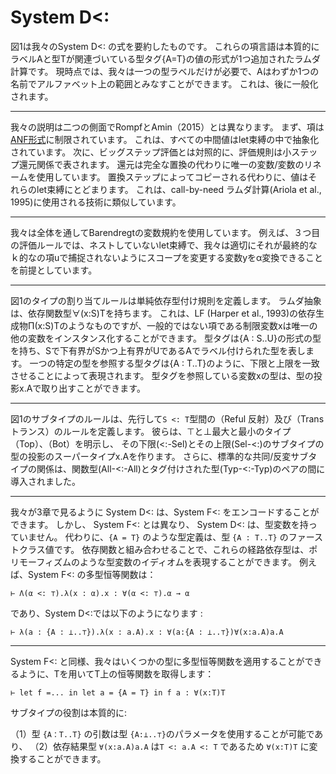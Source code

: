 # System D<:

図1は我々のSystem D<: の式を要約したものです。
これらの項言語は本質的にラベルAと型Tが関連づいている型タグ{A=T}の値の形式が1つ追加されたラムダ計算です。
現時点では、我々は一つの型ラベルだけが必要で、Aはわずか1つの名前でアルファベット上の範囲とみなすことができます。
これは、後に一般化されます。

----

我々の説明は二つの側面でRompfとAmin（2015）とは異なります。
まず、項は[ANF形式](https://en.wikipedia.org/wiki/Algebraic_normal_form "Algebraic normal form")に制限されています。
これは、すべての中間値はlet束縛の中で抽象化されています。
次に、ビッグステップ評価とは対照的に、評価規則は小ステップ還元関係で表されます。
還元は完全な置換の代わりに唯一の変数/変数のリネームを使用しています。
置換ステップによってコピーされる代わりに、値はそれらのlet束縛にとどまります。
これは、call-by-need ラムダ計算(Ariola et al., 1995)に使用される技術に類似しています。

----
我々は全体を通してBarendregtの変数規約を使用しています。
例えば、３つ目の評価ルールでは、ネストしていないlet束縛で、我々は適切にそれが最終的なｋ的なの項uで捕捉されないようにスコープを変更する変数yをα変換できることを前提としています。

----

図1のタイプの割り当てルールは単純依存型付け規則を定義します。
ラムダ抽象は、依存関数型∀(x:S)Tを持ちます。
これは、LF (Harper et al., 1993)の依存生成物Π(x:S)Tのようなものですが、一般的ではない項である制限変数xは唯一の他の変数をインスタンス化することができます。
型タグは{A : S..U}の形式の型を持ち、Sで下有界がSかつ上有界がUであるAでラベル付けられた型を表します。
一つの特定の型を参照する型タグは{A : T..T}のように、下限と上限を一致させることによって表現されます。
型タグを参照している変数xの型は、型の投影x.Aで取り出すことができます。

----

図1のサブタイプのルールは、先行して`S <: T`型間の（Reful 反射）及び（Trans トランス）のルールを定義します。
彼らは、⊤と⊥最大と最小のタイプ（Top）、（Bot）を明示し、
その下限(<:-Sel)とその上限(Sel-<:)のサブタイプの型の投影のスーパータイプx.Aを作ります。
さらに、標準的な共同/反変サブタイプの関係は、関数型(All-<:-All)とタグ付けされた型(Typ-<:-Typ)のペアの間に導入されました。

----

我々が3章で見るように System D<: は、System F<: をエンコードすることができます。
しかし、 System F<: とは異なり、 System D<: は、型変数を持っていません。
代わりに、`{A = T}` のような型定義は、型 `{A : T..T}` のファーストクラス値です。
依存関数と組み合わせることで、これらの経路依存型は、ポリモーフィズムのような型変数のイディオムを表現することができます。
例えば、System F<: の多型恒等関数は：

	⊢ Λ(α <: ⊤).λ(x : α).x : ∀(α <: ⊤).α → α

であり、System D<:では以下のようになります :


	⊢ λ(a : {A : ⊥..⊤}).λ(x : a.A).x : ∀(a:{A : ⊥..⊤})∀(x:a.A)a.A

-----

System F<: と同様、我々はいくつかの型に多型恒等関数を適用することができるように、Tを用いてT上の恒等関数を取得します：

	⊢ let f =... in let a = {A = T} in f a : ∀(x:T)T

サブタイプの役割は本質的に:

（1）型 `{A：T..T}` の引数は型 `{A:⊥..⊤}`のパラメータを使用することが可能であり、
（2）依存結果型 `∀(x:a.A)a.A` は`T <: a.A <: T` であるため `∀(x:T)T` に変換することができます。
